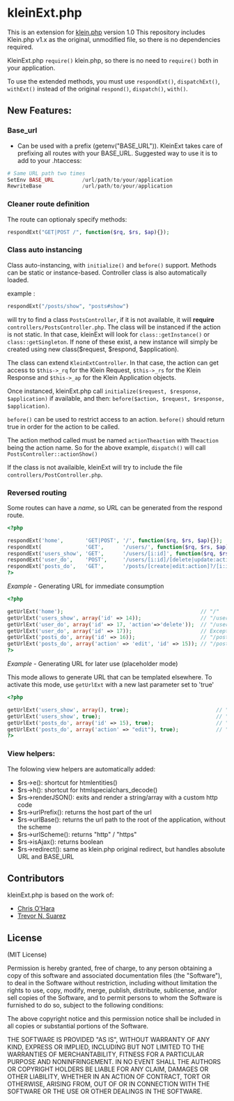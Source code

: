 # kleinExt.php

This is an extension for [klein.php](https://github.com/chriso/klein.php) version 1.0
This repository includes Klein.php v1.x as the original, unmodified file, so there is no dependencies required.

KleinExt.php ```require()``` klein.php, so there is no need to ```require()``` both in your application.

To use the extended methods, you must use ```respondExt()```, ```dispatchExt()```, ```withExt()``` instead of the original ```respond()```, ```dispatch()```, ```with()```.


## New Features:



### Base_url
* Can be used with a prefix (getenv("BASE_URL")).
KleinExt takes care of prefixing all routes with your BASE_URL.
Suggested way to use it is to add to your .htaccess:

```php
# Same URL path two times
SetEnv BASE_URL         /url/path/to/your/application
RewriteBase             /url/path/to/your/application
```



### Cleaner route definition
The route can optionaly specify methods:

```php
respondExt("GET|POST /", function($rq, $rs, $ap){});
```



### Class auto instancing
Class auto-instancing, with ```initialize()``` and ```before()``` support. Methods can be static or instance-based. Controller class is also automatically loaded.

example :

```php
respondExt("/posts/show", "posts#show")
```

will try to find a class ```PostsController```, if it is not available, it will **require** ```controllers/PostsController.php```.
The class will be instanced if the action is not static. In that case, kleinExt will look for ```class::getInstance()``` or ```class::getSingleton```. If none of these exist, a new instance will simply be created using new class($request, $respond, $application).

The class can extend ```KleinExtController```. In that case, the action can get access to ```$this->_rq``` for the Klein Request, ```$this->_rs``` for the Klein Response and ```$this->_ap``` for the Klein Application objects.

Once instanced, kleinExt.php call ```initialize($request, $response, $application)``` if available, and then:
```before($action, $request, $response, $application)```.

```before()``` can be used to restrict access to an action. ```before()``` should return true in order for the action to be called.

The action method called must be named ```actionTheaction``` with ```Theaction``` being the action name.
So for the above example, ```dispatch()``` will call ```PostsController::actionShow()```

If the class is not availaible, kleinExt will try to include the file ```controllers/PostController.php```.



### Reversed routing

Some routes can have a *name*, so URL can be generated from the respond route.
```php
<?php

respondExt('home',       'GET|POST', '/', function($rq, $rs, $ap){});
respondExt(              'GET',      '/users/', function($rq, $rs, $ap){});
respondExt('users_show', 'GET',      '/users/[i:id]', function($rq, $rs, $ap){});
respondExt('user_do',    'POST',     '/users/[i:id]/[delete|update:action]', function($rq, $rs, $ap){});
respondExt('posts_do',   'GET',      '/posts/[create|edit:action]?/[i:id]?', function($rq, $rs, $ap){});
?>
```

*Example* - Generating URL for immediate consumption

```php
<?php

getUrlExt('home');                                            // "/"
getUrlExt('users_show', array('id' => 14));                   // "/users/14"
getUrlExt('user_do', array('id' => 17, 'action'=>'delete'));  // "/users/17/delete"
getUrlExt('user_do', array('id' => 17));                      // Exception "Param 'action' not set for route 'user_do'"
getUrlExt('posts_do', array('id' => 16));                     // "/posts/16" (note that it isn't /posts//16)
getUrlExt('posts_do', array('action' => 'edit', 'id' => 15)); // "/posts/edit/15"
?>
```

*Example* - Generating URL for later use (placeholder mode)

This mode allows to generate URL that can be templated elsewhere.
To activate this mode, use ```getUrlExt``` with a new last parameter set to 'true'
```php
<?php

getUrlExt('users_show', array(), true);                            // "/users/[:id]"
getUrlExt('users_show', true);                                     // "/users/[:id]" (shorter notation)
getUrlExt('posts_do', array('id' => 15), true);                    // "/posts/[:action]/15"
getUrlExt('posts_do', array('action' => "edit"), true);            // "/posts/edit/[:id]"
?>
```



### View helpers:
The folowing view helpers are automatically added:

*  $rs->e(): shortcut for htmlentities()
*  $rs->h(): shortcut for htmlspecialchars_decode()
*  $rs->renderJSON(): exits and render a string/array with a custom http code
*  $rs->urlPrefix(): returns the host part of the url
*  $rs->urlBase(): returns the url path to the root of the application, without the scheme
*  $rs->urlScheme(): returns "http" / "https"
*  $rs->isAjax(): returns boolean
*  $rs->redirect(): same as klein.php original redirect, but handles absolute URL and BASE_URL




## Contributors

kleinExt.php is based on the work of:
- [Chris O'Hara](https://github.com/chriso)
- [Trevor N. Suarez](https://github.com/Rican7)




## License

(MIT License)

Permission is hereby granted, free of charge, to any person obtaining a copy of this software and associated documentation files (the "Software"), to deal in the Software without restriction, including without limitation the rights to use, copy, modify, merge, publish, distribute, sublicense, and/or sell copies of the Software, and to permit persons to whom the Software is furnished to do so, subject to the following conditions:

The above copyright notice and this permission notice shall be included in all copies or substantial portions of the Software.

THE SOFTWARE IS PROVIDED "AS IS", WITHOUT WARRANTY OF ANY KIND, EXPRESS OR IMPLIED, INCLUDING BUT NOT LIMITED TO THE WARRANTIES OF MERCHANTABILITY, FITNESS FOR A PARTICULAR PURPOSE AND NONINFRINGEMENT. IN NO EVENT SHALL THE AUTHORS OR COPYRIGHT HOLDERS BE LIABLE FOR ANY CLAIM, DAMAGES OR OTHER LIABILITY, WHETHER IN AN ACTION OF CONTRACT, TORT OR OTHERWISE, ARISING FROM, OUT OF OR IN CONNECTION WITH THE SOFTWARE OR THE USE OR OTHER DEALINGS IN THE SOFTWARE.

